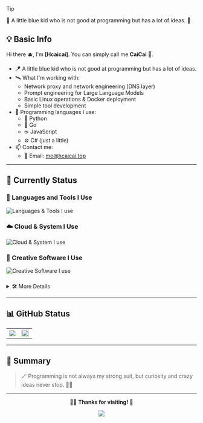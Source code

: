 > [!tip]
> 💫 A little blue kid who is not good at programming but has a lot of ideas. 🌊

## 💡 Basic Info

Hi there 🫐, I'm **[Hcaicai]**. You can simply call me **CaiCai** 🌊.

+ 🪁 A little blue kid who is not good at programming but has a lot of ideas.
+ 🛰️ What I'm working with:
  + Network proxy and network engineering (DNS layer)
  + Prompt engineering for Large Language Models
  + Basic Linux operations & Docker deployment
  + Simple tool development
+ 🧰 Programming languages I use:
  + 🐍 Python
  + 🐹 Go
  + ☕ JavaScript
  + ⚙️ C# (just a little)
+ 📫 Contact me:
  + 📧 Email: [me@hcaicai.top](mailto:me@hcaicai.top)

---

## 💫 Currently Status

### 🔧 Languages and Tools I Use
![Languages & Tools I use](https://skillicons.dev/icons?i=html,css,vue,vite,python,go,js,cs,dotnet,markdown,jupyter,docker,linux,bash,vscode,github,wordpress)
### ☁️ Cloud & System I Use
![Cloud & System I use](https://skillicons.dev/icons?i=cloudflare,aws,gcp,azure,ubuntu,debian,kali,windows)

### 🎨 Creative Software I Use
![Creative Software I use](https://skillicons.dev/icons?i=ae,pr,ps,au)

### 
<details>
<summary>🛠️ More Details</summary>

| Language/Tool | Familiarity | Notes |
|------|---------|------|
| ![Python](https://img.shields.io/badge/-Python-3776AB?logo=python&logoColor=white) | 🍊 Familiar | Mainly for writing tools and scripts 🐍 |
| ![Go](https://img.shields.io/badge/-Go-00ADD8?logo=go&logoColor=white) | 🫎 Comfortable | Useful for network-related mini tools 🌐 |
| ![JavaScript](https://img.shields.io/badge/-JavaScript-F7DF1E?logo=javascript&logoColor=black) | 🫎 Comfortable | Frontend basics and quick scripts ⚡ |
| ![C#](https://img.shields.io/badge/-CSharp-239120?logo=csharp&logoColor=white) | 🐑 Beginner | Just started learning 🎯 |
| ![Markdown](https://img.shields.io/badge/-Markdown-000000?logo=markdown&logoColor=white) | 🍊 Familiar | Documentation and note-taking 📝 |
| ![Jupyter](https://img.shields.io/badge/-Jupyter-F37626?logo=jupyter&logoColor=white) | 🫎 Comfortable | Data analysis and experiments 📊 |
| ![Docker](https://img.shields.io/badge/-Docker-2496ED?logo=docker&logoColor=white) | 🍊 Familiar | For deploying services and tools 🐳 |
| ![Linux](https://img.shields.io/badge/-Linux-FCC624?logo=linux&logoColor=black) | 🍊 Familiar | Basic server maintenance and daily use 🐧 |
| ![HTML](https://img.shields.io/badge/-HTML-E34F26?logo=html5&logoColor=white) | 🍊 Familiar | Very skilled, AI gave me new opportunities 🌐 |
| ![CSS](https://img.shields.io/badge/-CSS-1572B6?logo=css3&logoColor=white) | 🍊 Familiar | Very skilled, AI gave me new opportunities 🎨 |
| ![JavaScript](https://img.shields.io/badge/-JavaScript-F7DF1E?logo=javascript&logoColor=black) | 🍊 Familiar | Very skilled, AI gave me new opportunities ⚡ |
| ![Vue](https://img.shields.io/badge/-Vue-4FC08D?logo=vue.js&logoColor=white) | 🫎 Comfortable | Frontend framework development 🟢 |
| ![Vite](https://img.shields.io/badge/-Vite-646CFF?logo=vite&logoColor=white) | 🫎 Comfortable | Modern build tool for fast development ⚡ |
| ![WordPress](https://img.shields.io/badge/-WordPress-21759B?logo=wordpress&logoColor=white) | 🫎 Comfortable | CMS and website development 📝 |
| ![Premiere Pro](https://img.shields.io/badge/-Premiere%20Pro-9999FF?logo=adobe-premiere-pro&logoColor=white) | 🍊 Expert | Most skilled, 500+ hours of editing experience 🎬 |
| ![Photoshop](https://img.shields.io/badge/-Photoshop-31A8FF?logo=adobe-photoshop&logoColor=white) | 🍊 Familiar | Also quite skilled, love creating personal content 🖼️ |
| ![Audition](https://img.shields.io/badge/-Audition-9999FF?logo=adobe-audition&logoColor=white) | 🐑 Beginner | Only simple audio mixing 🎵 |
| ![After Effects](https://img.shields.io/badge/-After%20Effects-9999FF?logo=adobe-after-effects&logoColor=white) | 🐑 Beginner | Can use simple templates 🎭 |
| ![Cloudflare](https://img.shields.io/badge/-Cloudflare-F38020?logo=cloudflare&logoColor=white) | 🍊 Familiar | CDN and security services ☁️ |
| ![AWS](https://img.shields.io/badge/-AWS-232F3E?logo=amazon-aws&logoColor=white) | 🫎 Comfortable | Cloud computing platform 🌩️ |
| ![GCP](https://img.shields.io/badge/-GCP-4285F4?logo=google-cloud&logoColor=white) | 🫎 Comfortable | Google Cloud Platform ☁️ |
| ![Azure](https://img.shields.io/badge/-Azure-0078D4?logo=microsoft-azure&logoColor=white) | 🫎 Comfortable | Microsoft cloud services 🔵 |
| ![Ubuntu](https://img.shields.io/badge/-Ubuntu-E95420?logo=ubuntu&logoColor=white) | 🍊 Familiar | Linux distribution 🐧 |
| ![Debian](https://img.shields.io/badge/-Debian-A81D33?logo=debian&logoColor=white) | 🍊 Expert | Favorite OS, most used 🐧 |
| ![Kali](https://img.shields.io/badge/-Kali-557C94?logo=kalilinux&logoColor=white) | 🫎 Comfortable | Security testing and penetration testing 🔒 |
| ![Windows](https://img.shields.io/badge/-Windows-0078D4?logo=windows&logoColor=white) | 🍊 Familiar | Daily desktop use 🪟 |

**⭐ Legend:**

1. 🍊 Expert - Most skilled, extensive experience
2. 🍊 Familiar - Advanced skills
3. 🫎 Comfortable - Intermediate skills
4. 🐑 Beginner - Learning phase

**🖥️ Infrastructure:**

- 3 persistent cloud servers (always-on)
- Several annual cloud servers
- 2 long-term domains
- Favorite OS: Debian 🐧

</details>

---

## 📊 GitHub Status

<table width="100%" align="center">
  <tr>
    <td colspan="3" align="center">
      <a href="#GitHub%20Status" align="center">
        <picture>
          <source 
            srcset="https://github-readme-stats.vercel.app/api?username=Xiao-Cai185&count_private=true&show_icons=true&include_all_commits=true&show_owner=true&theme=github_dark&hide_border=true&bg_color=00000000"
            media="(prefers-color-scheme: dark)"
          />
          <source
            srcset="https://github-readme-stats.vercel.app/api?username=Xiao-Cai185&count_private=true&show_icons=true&include_all_commits=true&show_owner=true&theme=default&hide_border=true&bg_color=00000000"
            media="(prefers-color-scheme: light), (prefers-color-scheme: no-preference)"
          />
          <img src="https://github-readme-stats.vercel.app/api?username=Xiao-Cai185&count_private=true&show_icons=true&include_all_commits=true&show_owner=true&theme=transparent" />
        </picture>
      </a>
    </td>
    <td colspan="3" align="center">
      <picture>
        <source
          srcset="http://github-profile-summary-cards-mirror.vercel.app/api/cards/most-commit-language?username=Xiao-Cai185&border_color=0000&bg_color=0000&theme=nord_dark"
          media="(prefers-color-scheme: dark)" 
        />
        <source
          srcset="http://github-profile-summary-cards-mirror.vercel.app/api/cards/most-commit-language?username=Xiao-Cai185&border_color=0000&bg_color=0000&theme=nord_bright"
          media="(prefers-color-scheme: light), (prefers-color-scheme: no-preference)" 
        />
        <img src="http://github-profile-summary-cards-mirror.vercel.app/api/cards/most-commit-language?username=Xiao-Cai185&border_color=0000&bg_color=0000" height="100%" />
      </picture>
    </td>
  </tr>
</table>

---

## 📌 Summary

> 🪄 Programming is not always my strong suit, but curiosity and crazy ideas never stop. 🌊✨  

---

<div align="center">

  🧑‍💻 **Thanks for visiting!** 🌊

  ![](https://komarev.com/ghpvc/?username=Xiao-Cai185&color=87CEEB&style=flat-square&label=Profile+Views)

</div>
